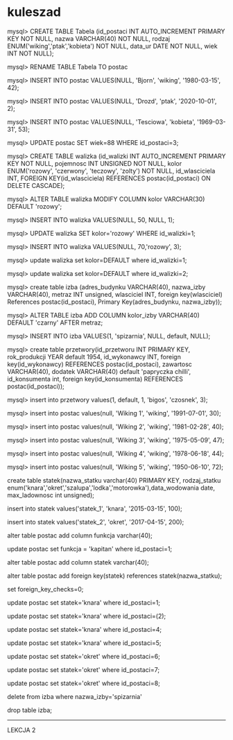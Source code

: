 # kuleszad
mysql> CREATE TABLE Tabela (id_postaci INT AUTO_INCREMENT PRIMARY KEY NOT NULL, nazwa VARCHAR(40) NOT NULL, rodzaj ENUM('wiking','ptak','kobieta') NOT NULL, data_ur DATE NOT NULL, wiek INT NOT NULL);

mysql> RENAME TABLE Tabela TO postac

mysql> INSERT INTO postac VALUES(NULL, 'Bjorn', 'wiking', '1980-03-15', 42);


mysql> INSERT INTO postac VALUES(NULL, 'Drozd', 'ptak', '2020-10-01', 2);


mysql> INSERT INTO postac VALUES(NULL, 'Tesciowa', 'kobieta', '1969-03-31', 53);


mysql> UPDATE postac SET wiek=88 WHERE id_postaci=3;


mysql> CREATE TABLE walizka (id_walizki INT AUTO_INCREMENT PRIMARY KEY NOT NULL, pojemnosc INT UNSIGNED NOT NULL, kolor ENUM('rozowy', 'czerwony', 'teczowy', 'zolty') NOT NULL, id_wlasciciela INT, FOREIGN KEY(id_wlasciciela) REFERENCES postac(id_postaci) ON DELETE CASCADE);


mysql> ALTER TABLE walizka MODIFY COLUMN kolor VARCHAR(30) DEFAULT 'rozowy';

mysql> INSERT INTO walizka VALUES(NULL, 50, NULL, 1);

mysql> UPDATE walizka SET kolor='rozowy' WHERE id_walizki=1;

mysql> INSERT INTO walizka VALUES(NULL, 70,'rozowy', 3);

mysql> update walizka set kolor=DEFAULT where  id_walizki=1;

mysql> update walizka set kolor=DEFAULT where  id_walizki=2;

mysql> create table izba (adres_budynku VARCHAR(40), nazwa_izby VARCHAR(40), metraz INT unsigned, wlasciciel INT, foreign key(wlasciciel) References postac(id_postaci), Primary Key(adres_budynku, nazwa_izby));

mysql> ALTER TABLE izba ADD COLUMN kolor_izby VARCHAR(40) DEFAULT 'czarny' AFTER metraz;

mysql> INSERT INTO izba VALUES(1, 'spizarnia', NULL, default, NULL);

mysql> create table przetwory(id_przetworu INT PRIMARY KEY, rok_produkcji YEAR default 1954, id_wykonawcy INT, foreign key(id_wykonawcy) REFERENCES postac(id_postaci), zawartosc VARCHAR(40), dodatek VARCHAR(40) default 'papryczka chilli', id_konsumenta int, foreign key(id_konsumenta) REFERENCES postac(id_postaci));

mysql> insert into przetwory values(1, default, 1, 'bigos', 'czosnek', 3);

mysql> insert into postac values(null, 'Wiking 1', 'wiking', '1991-07-01', 30);

mysql> insert into postac values(null, 'Wiking 2', 'wiking', '1981-02-28', 40);

mysql> insert into postac values(null, 'Wiking 3', 'wiking', '1975-05-09', 47);

mysql> insert into postac values(null, 'Wiking 4', 'wiking', '1978-06-18', 44);

mysql> insert into postac values(null, 'Wiking 5', 'wiking', '1950-06-10', 72);

create table statek(nazwa_statku varchar(40) PRIMARY KEY, rodzaj_statku enum('knara','okret','szalupa','lodka','motorowka'),data_wodowania date, max_ladownosc int unsigned);

 insert into statek values('statek_1', 'knara', '2015-03-15', 100);

 insert into statek values('statek_2', 'okret', '2017-04-15', 200);

alter table postac add column funkcja varchar(40);

update postac set funkcja = 'kapitan' where id_postaci=1;

 alter table postac add column statek varchar(40);

alter table postac add foreign key(statek) references statek(nazwa_statku);

set foreign_key_checks=0;

 update postac set statek='knara' where id_postaci=1;

update postac set statek='knara' where id_postaci=(2);

update postac set statek='knara' where id_postaci=4;

 update postac set statek='knara' where id_postaci=5;

 update postac set statek='okret' where id_postaci=6;

update postac set statek='okret' where id_postaci=7;

 update postac set statek='okret' where id_postaci=8;

delete from izba where nazwa_izby='spizarnia'

drop table izba;

__________________________________________________________________
LEKCJA 2

